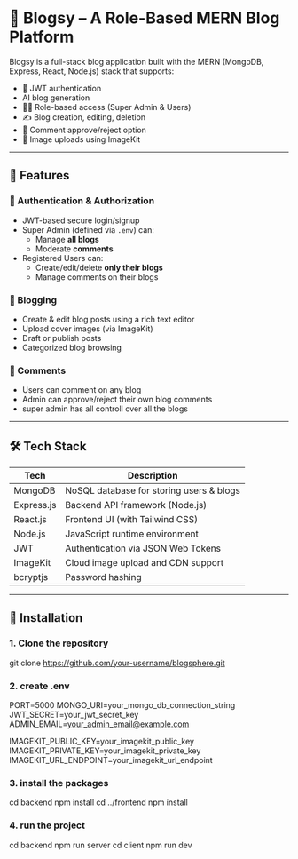 # 📝 Blogsy – A Role-Based MERN Blog Platform

Blogsy is a full-stack blog application built with the MERN (MongoDB, Express, React, Node.js) stack that supports:
- 🔐 JWT authentication
- AI blog generation
- 🧑‍💼 Role-based access (Super Admin & Users)
- ✍️ Blog creation, editing, deletion
- 💬 Comment approve/reject option
- 📸 Image uploads using ImageKit

---

## 🚀 Features

### 🔐 Authentication & Authorization
- JWT-based secure login/signup
- Super Admin (defined via `.env`) can:
  - Manage **all blogs**
  - Moderate **comments**
- Registered Users can:
  - Create/edit/delete **only their blogs**
  - Manage comments on their blogs

### 📝 Blogging
- Create & edit blog posts using a rich text editor
- Upload cover images (via ImageKit)
- Draft or publish posts
- Categorized blog browsing

### 💬 Comments
- Users can comment on any blog
- Admin can approve/reject their own blog comments
- super admin has all controll over all the blogs

---

## 🛠️ Tech Stack

| Tech           | Description                           |
|----------------|---------------------------------------|
| MongoDB        | NoSQL database for storing users & blogs |
| Express.js     | Backend API framework (Node.js)       |
| React.js       | Frontend UI (with Tailwind CSS)       |
| Node.js        | JavaScript runtime environment        |
| JWT            | Authentication via JSON Web Tokens    |
| ImageKit       | Cloud image upload and CDN support    |
| bcryptjs       | Password hashing                      |

---

## 🔧 Installation

### 1. Clone the repository
git clone https://github.com/your-username/blogsphere.git

### 2. create .env
PORT=5000
MONGO_URI=your_mongo_db_connection_string
JWT_SECRET=your_jwt_secret_key
ADMIN_EMAIL=your_admin_email@example.com

IMAGEKIT_PUBLIC_KEY=your_imagekit_public_key
IMAGEKIT_PRIVATE_KEY=your_imagekit_private_key
IMAGEKIT_URL_ENDPOINT=your_imagekit_url_endpoint

### 3. install the packages
cd backend
npm install
cd ../frontend
npm install

### 4. run the project
cd backend
npm run server
cd client
npm run dev





